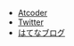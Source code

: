 * [Atcoder](https://atcoder.jp/users/KatoufujiB)
* [Twitter](https://twitter.com/katoufujiBanana)
* [はてなブログ](https://katoufujibanana.hatenadiary.jp/)